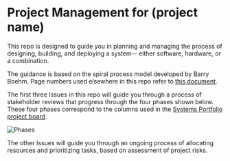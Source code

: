 # Project Management for (project name)

This repo is designed to guide you in planning and managing the process of designing, building, and deploying a system-- either software, hardware, or a combination.

The guidance is based on the spiral process model developed by Barry Boehm. Page numbers used elsewhere in this repo refer to [this document](https://resources.sei.cmu.edu/asset_files/SpecialReport/2000_003_001_13655.pdf).

The first three Issues in this repo will guide you through a process of stakeholder reviews that progress through the four phases shown below. These four phases correspond to the columns used in the [Systems Portfolio project board](https://github.com/orgs/dewv/projects/3).

![Phases](./anchorPoints.png)

The other Issues will guide you through an ongoing process of allocating resources and prioritizing tasks, based on assessment of project risks.
